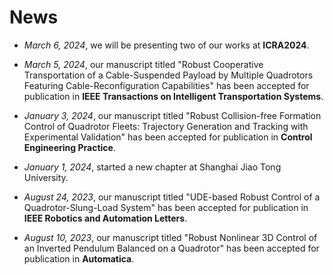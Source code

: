 <span class='anchor' id='news'></span>

# News

- *March 6, 2024*, we will be presenting two of our works at **ICRA2024**.

- *March 5, 2024*, our manuscript titled "Robust Cooperative Transportation of a Cable-Suspended Payload by Multiple Quadrotors Featuring Cable-Reconfiguration Capabilities" has been accepted for publication in **IEEE Transactions on Intelligent Transportation Systems**.

- *January 3, 2024*, our manuscript titled "Robust Collision-free Formation Control of Quadrotor Fleets: Trajectory Generation and Tracking with Experimental Validation" has been accepted for publication in **Control Engineering Practice**.

- *January 1, 2024*, started a new chapter at Shanghai Jiao Tong University.

- *August 24, 2023*, our manuscript titled "UDE-based Robust Control of a Quadrotor-Slung-Load System" has been accepted for publication in **IEEE Robotics and Automation Letters**.

- *August 10, 2023*, our manuscript titled "Robust Nonlinear 3D Control of an Inverted Pendulum Balanced on a Quadrotor" has been accepted for publication in **Automatica**.